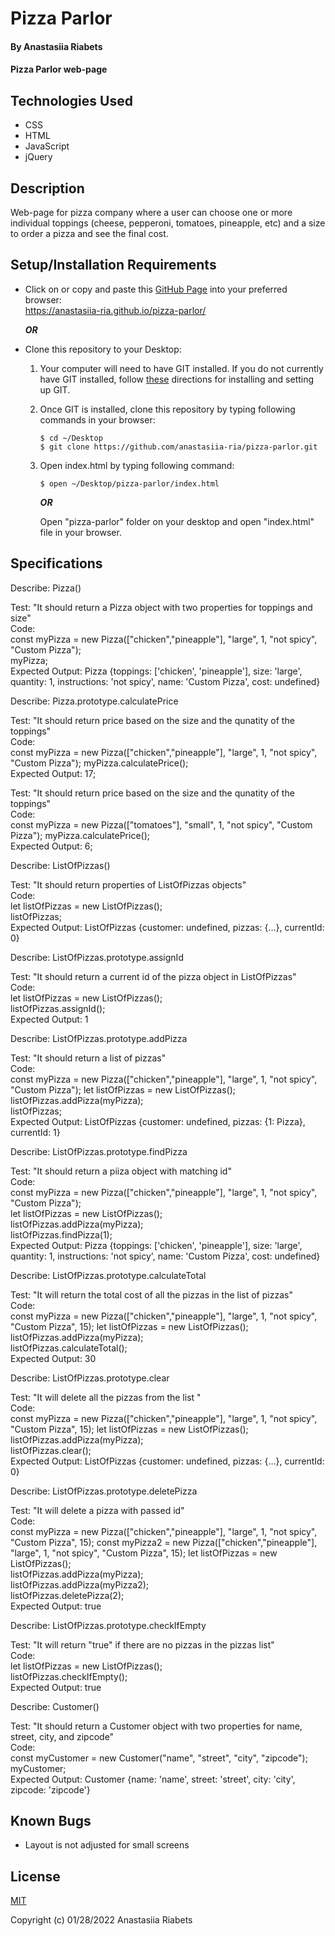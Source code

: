 # Pizza Parlor

#### By Anastasiia Riabets

#### Pizza Parlor web-page

## Technologies Used

* CSS
* HTML
* JavaScript
* jQuery

## Description

Web-page for pizza company where a user can choose one or more individual toppings (cheese, pepperoni, tomatoes, pineapple, etc) and a size to order a pizza and see the final cost.

## Setup/Installation Requirements

* Click on or copy and paste this [GitHub Page](https://anastasiia-ria.github.io/pizza-parlor/) into your preferred browser:<br>https://anastasiia-ria.github.io/pizza-parlor/

  ***OR***

* Clone this repository to your Desktop:
  1. Your computer will need to have GIT installed. If you do not currently have GIT installed, follow [these](https://docs.github.com/en/get-started/quickstart/set-up-git) directions for installing and setting up GIT.
  2. Once GIT is installed, clone this repository by typing following commands in your browser:
      ```
      $ cd ~/Desktop
      $ git clone https://github.com/anastasiia-ria/pizza-parlor.git
      ```
  3. Open index.html by typing following command: 
      ```
      $ open ~/Desktop/pizza-parlor/index.html
      ```
      ***OR***

      Open "pizza-parlor" folder on your desktop and open "index.html" file in your browser.

## Specifications

Describe: Pizza()

Test: "It should return a Pizza object with two properties for toppings and size"  
Code:  
const myPizza = new Pizza(["chicken","pineapple"], "large", 1, "not spicy", "Custom Pizza");  
myPizza;  
Expected Output: Pizza {toppings: ['chicken', 'pineapple'], size: 'large', quantity: 1, instructions: 'not spicy', name: 'Custom Pizza', cost: undefined}

Describe: Pizza.prototype.calculatePrice

Test: "It should return price based on the size and the qunatity of the toppings"  
Code:  
const myPizza = new Pizza(["chicken","pineapple"], "large", 1, "not spicy", "Custom Pizza");
myPizza.calculatePrice();  
Expected Output: 17;  

Test: "It should return price based on the size and the qunatity of the toppings"  
Code:  
const myPizza = new Pizza(["tomatoes"], "small", 1, "not spicy", "Custom Pizza");
myPizza.calculatePrice();  
Expected Output: 6;  

Describe: ListOfPizzas()

Test: "It should return properties of ListOfPizzas objects"  
Code:  
let listOfPizzas = new ListOfPizzas();  
listOfPizzas;  
Expected Output: ListOfPizzas {customer: undefined, pizzas: {…}, currentId: 0}

Describe: ListOfPizzas.prototype.assignId

Test: "It should return a current id of the pizza object in ListOfPizzas"  
Code:   
let listOfPizzas = new ListOfPizzas();  
listOfPizzas.assignId();  
Expected Output: 1

Describe: ListOfPizzas.prototype.addPizza

Test: "It should return a list of pizzas"  
Code:  
const myPizza = new Pizza(["chicken","pineapple"], "large", 1, "not spicy", "Custom Pizza"); 
let listOfPizzas = new ListOfPizzas();  
listOfPizzas.addPizza(myPizza);  
listOfPizzas;  
Expected Output: ListOfPizzas {customer: undefined, pizzas: {1: Pizza}, currentId: 1}

Describe: ListOfPizzas.prototype.findPizza

Test: "It should return a piiza object with matching id"  
Code:  
const myPizza = new Pizza(["chicken","pineapple"], "large", 1, "not spicy", "Custom Pizza");  
let listOfPizzas = new ListOfPizzas();  
listOfPizzas.addPizza(myPizza);  
listOfPizzas.findPizza(1);  
Expected Output: Pizza {toppings: ['chicken', 'pineapple'], size: 'large', quantity: 1, instructions: 'not spicy', name: 'Custom Pizza', cost: undefined}

Describe: ListOfPizzas.prototype.calculateTotal

Test: "It will return the total cost of all the pizzas in the list of pizzas"  
Code:  
const myPizza = new Pizza(["chicken","pineapple"], "large", 1, "not spicy", "Custom Pizza", 15); 
let listOfPizzas = new ListOfPizzas();  
listOfPizzas.addPizza(myPizza);  
listOfPizzas.calculateTotal();  
Expected Output: 30

Describe:  ListOfPizzas.prototype.clear

Test: "It will delete all the pizzas from the list "  
Code:  
const myPizza = new Pizza(["chicken","pineapple"], "large", 1, "not spicy", "Custom Pizza", 15); 
let listOfPizzas = new ListOfPizzas();  
listOfPizzas.addPizza(myPizza);  
listOfPizzas.clear();  
Expected Output: ListOfPizzas {customer: undefined, pizzas: {…}, currentId: 0}

Describe:  ListOfPizzas.prototype.deletePizza

Test: "It will delete a pizza with passed id"  
Code:  
const myPizza = new Pizza(["chicken","pineapple"], "large", 1, "not spicy", "Custom Pizza", 15); 
const myPizza2 = new Pizza(["chicken","pineapple"], "large", 1, "not spicy", "Custom Pizza", 15); 
let listOfPizzas = new ListOfPizzas();  
listOfPizzas.addPizza(myPizza);  
listOfPizzas.addPizza(myPizza2);  
listOfPizzas.deletePizza(2);  
Expected Output: true

Describe: ListOfPizzas.prototype.checkIfEmpty

Test: "It will return "true" if there are no pizzas in the pizzas list"  
Code:  
let listOfPizzas = new ListOfPizzas();  
listOfPizzas.checkIfEmpty();  
Expected Output: true

Describe: Customer()

Test: "It should return a Customer object with two properties for name, street, city, and zipcode"  
Code:  
const myCustomer = new Customer("name", "street", "city", "zipcode");  
myCustomer;  
Expected Output: Customer {name: 'name', street: 'street', city: 'city', zipcode: 'zipcode'}
## Known Bugs

* Layout is not adjusted for small screens

## License

[MIT](https://opensource.org/licenses/MIT)

Copyright (c) 01/28/2022 Anastasiia Riabets
